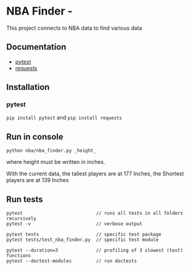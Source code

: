 # NBA Finder - 
This project connects to NBA data to find various data

## Documentation

- [pytest](http://pytest.org)
- [requests](https://docs.python-requests.org/en/master/)


## Installation

### pytest

```pip install pytest``` and ```pip install requests```

## Run in console

```python nba/nba_finder.py _height_```

where height must be written in inches.

With the current data, the tallest players are at 177 Inches, the Shortest players are at 139 Inches


## Run tests

```
pytest                           // runs all tests in all folders recursively
pytest -v                        // verbose output

pytest tests                     // specific test package
pytest tests/test_nba_finder.py  // specific test module

pytest --duration=3              // profiling of 3 slowest (test) functions
pytest --doctest-modules         // run doctests
```
